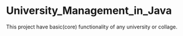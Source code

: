 # University_Management_in_Java
This project have basic(core) functionality of any university or collage. 
